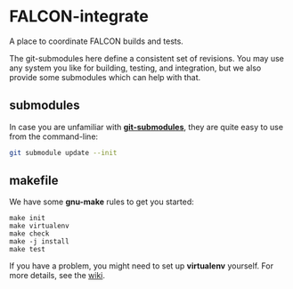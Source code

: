 # FALCON-integrate
A place to coordinate FALCON builds and tests.

The git-submodules here define a consistent set of revisions. You may use any system you like for building, testing, and integration, but we also provide some submodules which can help with that.

## submodules
In case you are unfamiliar with [**git-submodules**](http://www.git-scm.com/book/en/v2/Git-Tools-Submodules), they are quite easy to use from the command-line:
```sh
git submodule update --init
```

## makefile
We have some **gnu-make** rules to get you started:
```
make init
make virtualenv
make check
make -j install
make test
```

If you have a problem, you might need to set up **virtualenv** yourself. For more details, see the [wiki](https://github.com/PacificBiosciences/FALCON-integrate/wiki).
